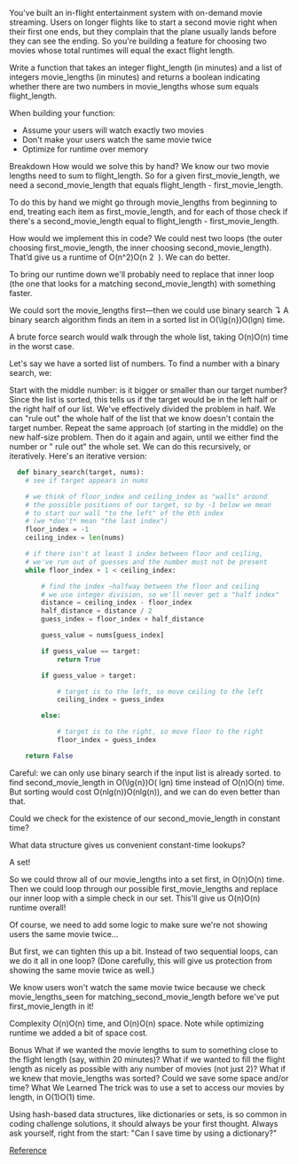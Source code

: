 You've built an in-flight entertainment system with on-demand movie streaming. Users on longer flights like to start a
second movie right when their first one ends, but they complain that the plane usually lands before they can see the
ending. So you're building a feature for choosing two movies whose total runtimes will equal the exact flight length.

Write a function that takes an integer flight_length (in minutes) and a list of integers movie_lengths (in minutes) and
returns a boolean indicating whether there are two numbers in movie_lengths whose sum equals flight_length.

When building your function:

+ Assume your users will watch exactly two movies
+ Don't make your users watch the same movie twice
+ Optimize for runtime over memory

Breakdown How would we solve this by hand? We know our two movie lengths need to sum to flight_length. So for a given
first_movie_length, we need a second_movie_length that equals flight_length - first_movie_length.

To do this by hand we might go through movie_lengths from beginning to end, treating each item as first_movie_length,
and for each of those check if there's a second_movie_length equal to flight_length - first_movie_length.

How would we implement this in code? We could nest two loops (the outer choosing first_movie_length, the inner choosing
second_movie_length). That’d give us a runtime of O(n^2)O(n ​2 ​​ ). We can do better.

To bring our runtime down we'll probably need to replace that inner loop (the one that looks for a matching
second_movie_length) with something faster.

We could sort the movie_lengths first—then we could use binary search ↴ A binary search algorithm finds an item in a
sorted list in O(\lg{n})O(lgn) time.

A brute force search would walk through the whole list, taking O(n)O(n) time in the worst case.

Let's say we have a sorted list of numbers. To find a number with a binary search, we:

Start with the middle number: is it bigger or smaller than our target number? Since the list is sorted, this tells us if
the target would be in the left half or the right half of our list. We've effectively divided the problem in half. We
can "rule out" the whole half of the list that we know doesn't contain the target number. Repeat the same approach (of
starting in the middle) on the new half-size problem. Then do it again and again, until we either find the number or "
rule out" the whole set. We can do this recursively, or iteratively. Here's an iterative version:

``` python
  def binary_search(target, nums):
    # see if target appears in nums

    # we think of floor_index and ceiling_index as "walls" around
    # the possible positions of our target, so by -1 below we mean
    # to start our wall "to the left" of the 0th index
    # (we *don't* mean "the last index")
    floor_index = -1
    ceiling_index = len(nums)

    # if there isn't at least 1 index between floor and ceiling,
    # we've run out of guesses and the number must not be present
    while floor_index + 1 < ceiling_index:

        # find the index ~halfway between the floor and ceiling
        # we use integer division, so we'll never get a "half index"
        distance = ceiling_index - floor_index
        half_distance = distance / 2
        guess_index = floor_index + half_distance

        guess_value = nums[guess_index]

        if guess_value == target:
            return True

        if guess_value > target:

            # target is to the left, so move ceiling to the left
            ceiling_index = guess_index

        else:

            # target is to the right, so move floor to the right
            floor_index = guess_index

    return False
```

Careful: we can only use binary search if the input list is already sorted. to find second_movie_length in O(\lg{n})O(
lgn) time instead of O(n)O(n) time. But sorting would cost O(nlg(n))O(nlg(n)), and we can do even better than that.

Could we check for the existence of our second_movie_length in constant time?

What data structure gives us convenient constant-time lookups?

A set!

So we could throw all of our movie_lengths into a set first, in O(n)O(n) time. Then we could loop through our possible
first_movie_lengths and replace our inner loop with a simple check in our set. This'll give us O(n)O(n) runtime overall!

Of course, we need to add some logic to make sure we're not showing users the same movie twice...

But first, we can tighten this up a bit. Instead of two sequential loops, can we do it all in one loop?
(Done carefully, this will give us protection from showing the same movie twice as well.)

We know users won't watch the same movie twice because we check movie_lengths_seen for matching_second_movie_length
before we've put first_movie_length in it!

Complexity O(n)O(n) time, and O(n)O(n) space. Note while optimizing runtime we added a bit of space cost.

Bonus What if we wanted the movie lengths to sum to something close to the flight length (say, within 20 minutes)? What
if we wanted to fill the flight length as nicely as possible with any number of movies (not just 2)? What if we knew
that movie_lengths was sorted? Could we save some space and/or time? What We Learned The trick was to use a set to
access our movies by length, in O(1)O(1) time.

Using hash-based data structures, like dictionaries or sets, is so common in coding challenge solutions, it should
always be your first thought. Always ask yourself, right from the start: "Can I save time by using a dictionary?"

[Reference](https://www.interviewcake.com/question/python/inflight-entertainment?utm_source=weekly_email&utm_campaign=weekly_email&utm_medium=email)